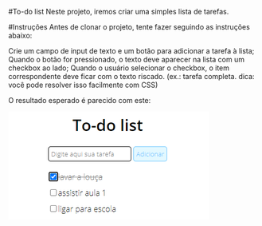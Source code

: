 #To-do list
Neste projeto, iremos criar uma simples lista de tarefas.

#Instruções
Antes de clonar o projeto, tente fazer seguindo as instruções abaixo:

Crie um campo de input de texto e um botão para adicionar a tarefa à lista;
Quando o botão for pressionado, o texto deve aparecer na lista com um checkbox ao lado;
Quando o usuário selecionar o checkbox, o item correspondente deve ficar com o texto riscado. (ex.: tarefa completa. dica: você pode resolver isso facilmente com CSS)

O resultado esperado é parecido com este:

![alt text](https://raw.githubusercontent.com/viniciusbdzn/projeto_to-do-list/f21ad0a3f15b6688f9f66f2b75c2e4f00fe1e11a/exemplo.png)



